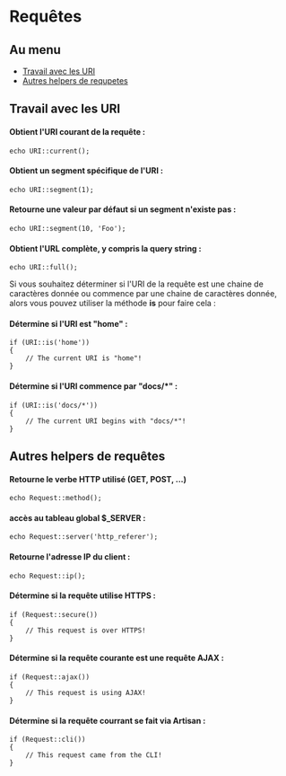 # Requêtes

## Au menu

- [Travail avec les URI](#working-with-the-uri)
- [Autres helpers de requpetes](#other-request-helpers)

<a name="working-with-the-uri"></a>
## Travail avec les URI

#### Obtient l'URI courant de la requête :

	echo URI::current();

#### Obtient un segment spécifique de l'URI :

	echo URI::segment(1);

#### Retourne une valeur par défaut si un segment n'existe pas :

	echo URI::segment(10, 'Foo');

#### Obtient l'URL complète, y compris la query string :

	echo URI::full();

Si vous souhaitez déterminer si l'URI de la requête est une chaine de caractères donnée ou commence par une chaine de caractères donnée, alors vous pouvez utiliser la méthode **is** pour faire cela :

#### Détermine si l'URI est "home" :

	if (URI::is('home'))
	{
		// The current URI is "home"!
	}

#### Détermine si l'URI commence par "docs/*" :

	if (URI::is('docs/*'))
	{
		// The current URI begins with "docs/*"!
	}

<a name="other-request-helpers"></a>
## Autres helpers de requêtes

#### Retourne le verbe HTTP utilisé (GET, POST, ...)

	echo Request::method();

#### accès au tableau global $_SERVER :

	echo Request::server('http_referer');

#### Retourne l'adresse IP du client :

	echo Request::ip();

#### Détermine si la requête utilise HTTPS :

	if (Request::secure())
	{
		// This request is over HTTPS!
	}

#### Détermine si la requête courante est une requête AJAX :

	if (Request::ajax())
	{
		// This request is using AJAX!
	}

#### Détermine si la requête courrant se fait via Artisan :

	if (Request::cli())
	{
		// This request came from the CLI!
	}
